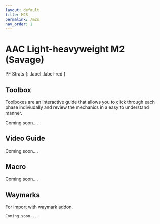 ```yaml
---
layout: default
title: M2S
permalink: /m2s
nav_order: 1
---
```


# AAC Light-heavyweight M2 (Savage)

PF Strats 
{: .label .label-red }

## Toolbox

Toolboxes are an interactive guide that allows you to click through each phase indiviudally and review the mechanics in a easy to understand manner.

Coming soon....

## Video Guide

Coming soon....

## Macro

Coming soon....

## Waymarks
For import with waymark addon.

```
Coming soon....
```
